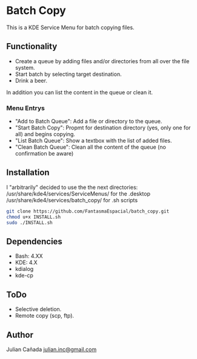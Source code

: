 # Batch Copy
This is a KDE Service Menu for batch copying files.

## Functionality 
- Create a queue by adding files and/or directories from all over the file system.
- Start batch by selecting target destination.
- Drink a beer.

In addition you can list the content in the queue or clean it. 

### Menu Entrys
- "Add to Batch Queue": Add a file or directory to the queue.
- "Start Batch Copy": Propmt for destination directory (yes, only one for all) and begins copying.
- "List Batch Queue": Show a textbox with the list of added files.
- "Clean Batch Queue": Clean all the content of the queue (no confirmation be aware)

## Installation
I "arbitrarily" decided to use the the next directories:
/usr/share/kde4/services/ServiceMenus/ for the .desktop
/usr/share/kde4/services/batch_copy/ for .sh scripts

```bash
git clone https://github.com/FantasmaEspacial/batch_copy.git
chmod u+x INSTALL.sh
sudo ./INSTALL.sh
```

## Dependencies
- Bash: 4.XX
- KDE: 4.X
- kdialog
- kde-cp

## ToDo
- Selective deletion.
- Remote copy (scp, ftp).

## Author
Julian Cañada <julian.inc@gmail.com>